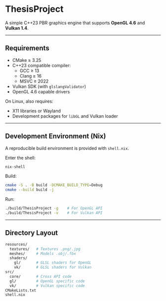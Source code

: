 # ThesisProject

A simple C++23 PBR graphics engine that supports **OpenGL 4.6** and **Vulkan 1.4**.

---

## Requirements
- CMake ≥ 3.25
- C++23 compatible compiler:
  - GCC ≥ 13
  - Clang ≥ 16
  - MSVC ≥ 2022
- Vulkan SDK (with `glslangValidator`)
- OpenGL 4.6 capable drivers

On Linux, also requires:
- X11 libraries or Wayland
- Development packages for `libGL` and Vulkan loader

---

## Development Environment (Nix)
A reproducible build environment is provided with `shell.nix`.

Enter the shell:
```bash
nix-shell
```

Build:
```sh
cmake -S . -B build -DCMAKE_BUILD_TYPE=Debug
cmake --build build -j
```

Run:
```sh
./build/ThesisProject -g    # For OpenGL API
./build/ThesisProject -v    # For Vulkan API
```

---

## Directory Layout
```graphql
resources/
  textures/   # Textures .png/.jpg
  meshes/     # Models .obj/.fbx
  shaders/
    gl/       # GLSL shaders for OpenGL
    vk/       # GLSL shaders for Vulkan
src/
  core/       # Cross API code
  gl/         # OpenGL specific code
  vk/         # Vulkan specific code
CMakeLists.txt
shell.nix
```
